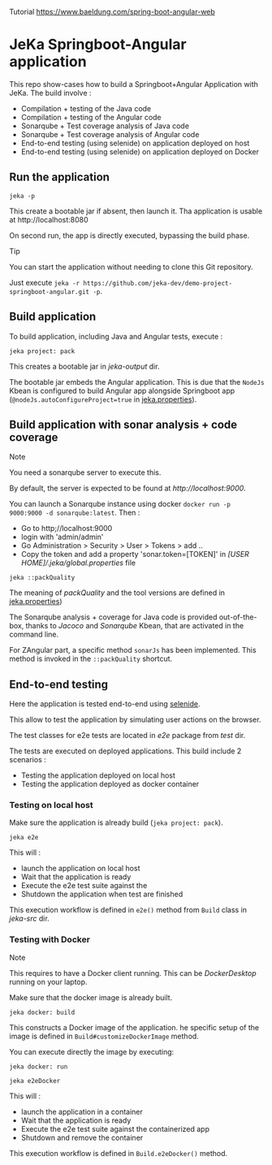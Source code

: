 Tutorial https://www.baeldung.com/spring-boot-angular-web

# JeKa Springboot-Angular application

This repo show-cases how to build a Springboot+Angular Application with JeKa. The build involve :

- Compilation + testing of the Java code
- Compilation + testing of the Angular code
- Sonarqube + Test coverage analysis of Java code
- Sonarqube + Test coverage analysis of Angular code
- End-to-end testing (using selenide) on application deployed on host
- End-to-end testing (using selenide) on application deployed on Docker

## Run the application

```shell
jeka -p
```
This create a bootable jar if absent, then launch it.
Tha application is usable at http://localhost:8080

On second run, the app is directly executed, bypassing the build phase.

> [!TIP]
> You can start the application without needing to clone this Git repository.
> 
> Just execute `jeka -r https://github.com/jeka-dev/demo-project-springboot-angular.git -p`.


## Build application

To build application, including Java and Angular tests, execute :
```shell
jeka project: pack
```
This creates a bootable jar in *jeka-output* dir. 

The bootable jar embeds the Angular application.
This is due that the `NodeJs` Kbean is configured to build Angular app alongside Springboot app 
(`@nodeJs.autoConfigureProject=true` in  [jeka.properties](jeka.properties)).

## Build application with sonar analysis + code coverage

> [!NOTE]
> You need a sonarqube server to execute this.
> 
> By default, the server is expected to be found at *http://localhost:9000*.
> 
> You can launch a Sonarqube instance using docker `docker run -p 9000:9000 -d sonarqube:latest`. Then :
>    - Go to http;//localhost:9000
>    - login with 'admin/admin'
>    - Go Administration > Security > User > Tokens > add ..
>    - Copy the token and add a property 'sonar.token=[TOKEN]' in *[USER HOME]/.jeka/global.properties* file


```shell
jeka ::packQuality
```
The meaning of *packQuality* and the tool versions are defined in [jeka.properties](jeka.properties))

The Sonarqube analysis + coverage for Java code is provided out-of-the-box, thanks to *Jacoco* and *Sonarqube* Kbean, 
that are activated in the command line.

For ZAngular part, a specific method `sonarJs` has been implemented. 
This method is invoked in the `::packQuality` shortcut.

## End-to-end testing

Here the application is tested end-to-end using [selenide](https://https://selenide.org/).

This allow to test the application by simulating user actions on the browser.

The test classes for e2e tests are located in *e2e* package from *test* dir.

The tests are executed on deployed applications. This build include 2 scenarios :

- Testing the application deployed on local host
- Testing the application deployed as docker container

### Testing on local host

Make sure the application is already build (`jeka project: pack`).

```shell
jeka e2e
```
This will :
- launch the application on local host
- Wait that the application is ready
- Execute the e2e test suite against the 
- Shutdown the application when test are finished

This execution workflow is defined in `e2e()` method from `Build` class in *jeka-src* dir.

### Testing with Docker

> [!NOTE]
> This requires to have a Docker client running. This can be *DockerDesktop* running on your laptop.

Make sure that the docker image is already built.
```shell
jeka docker: build
```
This constructs a Docker image of the application. 
he specific setup of the image is defined in `Build#customizeDockerImage` method.

You can execute directly the image by executing:
```shell
jeka docker: run
```

```shell
jeka e2eDocker
```
This will :
- launch the application in a container
- Wait that the application is ready
- Execute the e2e test suite against the containerized app
- Shutdown and remove the container

This execution workflow is defined in `Build.e2eDocker()` method.
